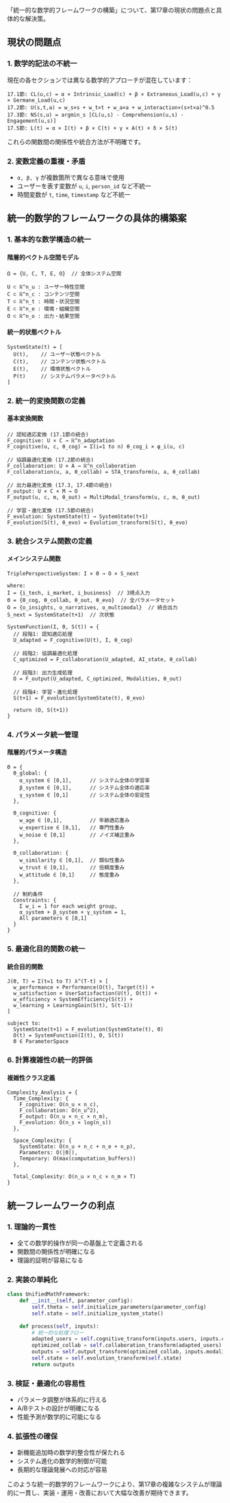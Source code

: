 「統一的な数学的フレームワークの構築」について、第17章の現状の問題点と具体的な解決策。

## 現状の問題点

### 1. 数学的記法の不統一
現在の各セクションでは異なる数学的アプローチが混在しています：

```
17.1節: CL(u,c) = α × Intrinsic_Load(c) + β × Extraneous_Load(u,c) + γ × Germane_Load(u,c)
17.2節: U(s,t,a) = w_s×s + w_t×t + w_a×a + w_interaction×(s×t×a)^0.5
17.3節: NS(s,u) = argmin_s [CL(u,s) - Comprehension(u,s) - Engagement(u,s)]
17.5節: L(t) = α × I(t) + β × C(t) + γ × A(t) + δ × S(t)
```

これらの関数間の関係性や統合方法が不明確です。

### 2. 変数定義の重複・矛盾
- `α, β, γ` が複数箇所で異なる意味で使用
- ユーザーを表す変数が `u`, `i`, `person_id` など不統一
- 時間変数が `t`, `time`, `timestamp` など不統一

## 統一的数学的フレームワークの具体的構築案

### 1. 基本的な数学構造の統一

#### 階層的ベクトル空間モデル
```
Ω = {U, C, T, E, O}  // 全体システム空間

U ⊂ ℝ^n_u : ユーザー特性空間
C ⊂ ℝ^n_c : コンテンツ空間  
T ⊂ ℝ^n_t : 時間・状況空間
E ⊂ ℝ^n_e : 環境・組織空間
O ⊂ ℝ^n_o : 出力・結果空間
```

#### 統一的状態ベクトル
```
SystemState(t) = [
  U(t),    // ユーザー状態ベクトル
  C(t),    // コンテンツ状態ベクトル
  E(t),    // 環境状態ベクトル
  P(t)     // システムパラメータベクトル
]
```

### 2. 統一的変換関数の定義

#### 基本変換関数
```
// 認知適応変換 (17.1節の統合)
F_cognitive: U × C → ℝ^n_adaptation
F_cognitive(u, c, θ_cog) = Σ(i=1 to n) θ_cog_i × φ_i(u, c)

// 協調最適化変換 (17.2節の統合)  
F_collaboration: U × A → ℝ^n_collaboration
F_collaboration(u, a, θ_collab) = STA_transform(u, a, θ_collab)

// 出力最適化変換 (17.3, 17.4節の統合)
F_output: U × C × M → O
F_output(u, c, m, θ_out) = MultiModal_transform(u, c, m, θ_out)

// 学習・進化変換 (17.5節の統合)
F_evolution: SystemState(t) → SystemState(t+1)
F_evolution(S(t), θ_evo) = Evolution_transform(S(t), θ_evo)
```

### 3. 統合システム関数の定義

#### メインシステム関数
```
TriplePerspectiveSystem: I × Θ → O × S_next

where:
I = {i_tech, i_market, i_business}  // 3視点入力
Θ = {θ_cog, θ_collab, θ_out, θ_evo}  // 全パラメータセット
O = {o_insights, o_narratives, o_multimodal}  // 統合出力
S_next = SystemState(t+1)  // 次状態

SystemFunction(I, Θ, S(t)) = {
  // 段階1: 認知適応処理
  U_adapted = F_cognitive(U(t), I, θ_cog)
  
  // 段階2: 協調最適化処理  
  C_optimized = F_collaboration(U_adapted, AI_state, θ_collab)
  
  // 段階3: 出力生成処理
  O = F_output(U_adapted, C_optimized, Modalities, θ_out)
  
  // 段階4: 学習・進化処理
  S(t+1) = F_evolution(SystemState(t), θ_evo)
  
  return (O, S(t+1))
}
```

### 4. パラメータ統一管理

#### 階層的パラメータ構造
```
Θ = {
  Θ_global: {
    α_system ∈ [0,1],      // システム全体の学習率
    β_system ∈ [0,1],      // システム全体の適応率
    γ_system ∈ [0,1]       // システム全体の安定性
  },
  
  Θ_cognitive: {
    w_age ∈ [0,1],         // 年齢適応重み
    w_expertise ∈ [0,1],   // 専門性重み
    w_noise ∈ [0,1]        // ノイズ補正重み
  },
  
  Θ_collaboration: {
    w_similarity ∈ [0,1],  // 類似性重み  
    w_trust ∈ [0,1],       // 信頼度重み
    w_attitude ∈ [0,1]     // 態度重み
  },
  
  // 制約条件
  Constraints: {
    Σ w_i = 1 for each weight group,
    α_system + β_system + γ_system = 1,
    All parameters ∈ [0,1]
  }
}
```

### 5. 最適化目的関数の統一

#### 統合目的関数
```
J(Θ, T) = Σ(t=1 to T) λ^(T-t) × [
  w_performance × Performance(O(t), Target(t)) +
  w_satisfaction × UserSatisfaction(U(t), O(t)) +  
  w_efficiency × SystemEfficiency(S(t)) +
  w_learning × LearningGain(S(t), S(t-1))
]

subject to:
  SystemState(t+1) = F_evolution(SystemState(t), Θ)
  O(t) = SystemFunction(I(t), Θ, S(t))
  Θ ∈ ParameterSpace
```

### 6. 計算複雑性の統一的評価

#### 複雑性クラス定義
```
Complexity_Analysis = {
  Time_Complexity: {
    F_cognitive: O(n_u × n_c),
    F_collaboration: O(n_u^2),  
    F_output: O(n_u × n_c × n_m),
    F_evolution: O(n_s × log(n_s))
  },
  
  Space_Complexity: {
    SystemState: O(n_u + n_c + n_e + n_p),
    Parameters: O(|Θ|),
    Temporary: O(max(computation_buffers))
  },
  
  Total_Complexity: O(n_u × n_c × n_m × T)
}
```

## 統一フレームワークの利点

### 1. 理論的一貫性
- 全ての数学的操作が同一の基盤上で定義される
- 関数間の関係性が明確になる
- 理論的証明が容易になる

### 2. 実装の単純化
```python
class UnifiedMathFramework:
    def __init__(self, parameter_config):
        self.theta = self.initialize_parameters(parameter_config)
        self.state = self.initialize_system_state()
    
    def process(self, inputs):
        # 統一的な処理フロー
        adapted_users = self.cognitive_transform(inputs.users, inputs.content)
        optimized_collab = self.collaboration_transform(adapted_users)
        outputs = self.output_transform(optimized_collab, inputs.modalities)
        self.state = self.evolution_transform(self.state)
        return outputs
```

### 3. 検証・最適化の容易性
- パラメータ調整が体系的に行える
- A/Bテストの設計が明確になる
- 性能予測が数学的に可能になる

### 4. 拡張性の確保
- 新機能追加時の数学的整合性が保たれる
- システム進化の数学的制御が可能
- 長期的な理論発展への対応が容易

このような統一的数学的フレームワークにより、第17章の複雑なシステムが理論的に一貫し、実装・運用・改善において大幅な改善が期待できます。